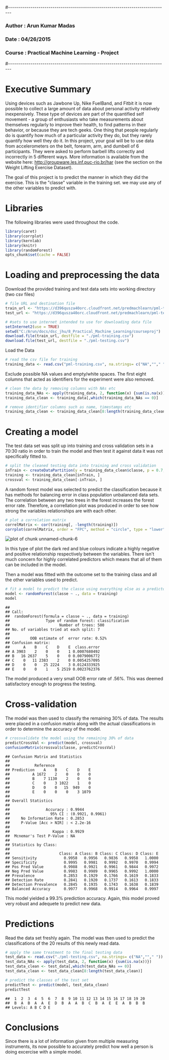 #-------------------------------------------------------------------------------
### Author : Arun Kumar Madas
### Date   : 04/26/2015
### Course : Practical Machine Learning - Project
#-------------------------------------------------------------------------------

# Executive Summary
Using devices such as Jawbone Up, Nike FuelBand, and Fitbit it is now possible to collect a large amount of data about personal activity relatively inexpensively. These type of devices are part of the quantified self movement - a group of enthusiasts who take measurements about themselves regularly to improve their health, to find patterns in their behavior, or because they are tech geeks. One thing that people regularly do is quantify how much of a particular activity they do, but they rarely quantify how well they do it. In this project, your goal will be to use data from accelerometers on the belt, forearm, arm, and dumbell of 6 participants. They were asked to perform barbell lifts correctly and incorrectly in 5 different ways. More information is available from the website here: http://groupware.les.inf.puc-rio.br/har (see the section on the Weight Lifting Exercise Dataset). 

The goal of this project is to predict the manner in which they did the exercise. This is the "classe" variable in the training set. we may use any of the other variables to predict with. 

# Libraries

The following libraries were used throughout the code.


```r
library(caret)
library(corrplot)
library(kernlab)
library(knitr)
library(randomForest)
opts_chunk$set(cache = FALSE)
```

# Loading and preprocessing the data

Download the provided training and test data sets into working directory (two csv files)


```r
# file URL and destination file
train_url <- "https://d396qusza40orc.cloudfront.net/predmachlearn/pml-training.csv"
test_url <- "https://d396qusza40orc.cloudfront.net/predmachlearn/pml-testing.csv"

# #sets to use internet intended to use for downloading data file
setInternet2(use = TRUE)
setwd("C:/Arun/docs/dsc_jhu/8_Practical_Machine_Learning/courseproj")
download.file(train_url, destfile = "./pml-training.csv")
download.file(test_url, destfile = "./pml-testing.csv")
```

Load the Data


```r
# read the csv file for training 
training_data <- read.csv("pml-training.csv", na.strings= c("NA",""," "))
```

Exclude possible NA values and empty/white spaces. 
The first eight columns that acted as identifiers for the experiment were also removed.


```r
# clean the data by removing columns with NAs etc
training_data_NAs <- apply(training_data, 2, function(x) {sum(is.na(x))})
training_data_clean <- training_data[,which(training_data_NAs == 0)]

# remove identifier columns such as name, timestamps etc
training_data_clean <- training_data_clean[8:length(training_data_clean)]
```

# Creating a model

The test data set was split up into training and cross validation sets in a 70:30 ratio in order to train the model and then test it against data it was not specifically fitted to.


```r
# split the cleaned testing data into training and cross validation
inTrain <- createDataPartition(y = training_data_clean$classe, p = 0.7, list = FALSE)
training <- training_data_clean[inTrain, ]
crossval <- training_data_clean[-inTrain, ]
```

A random forest model was selected to predict the classification because it has methods for balancing error in class population unbalanced data sets. The correlation between any two trees in the forest increases the forest error rate. Therefore, a correllation plot was produced in order to see how strong the variables relationships are with each other.


```r
# plot a correlation matrix
correlMatrix <- cor(training[, -length(training)])
corrplot(correlMatrix, order = "FPC", method = "circle", type = "lower", tl.cex = 0.8,  tl.col = rgb(0, 0, 0))
```

![plot of chunk unnamed-chunk-6](figure/unnamed-chunk-6-1.png) 

In this type of plot the dark red and blue colours indicate a highly negative and positive relationship respectively between the variables. There isn't much concern for highly correlated predictors which means that all of them can be included in the model.

Then a model was fitted with the outcome set to the training class and all the other variables used to predict.


```r
# fit a model to predict the classe using everything else as a predictor
model <- randomForest(classe ~ ., data = training)
model
```

```
## 
## Call:
##  randomForest(formula = classe ~ ., data = training) 
##                Type of random forest: classification
##                      Number of trees: 500
## No. of variables tried at each split: 7
## 
##         OOB estimate of  error rate: 0.52%
## Confusion matrix:
##      A    B    C    D    E  class.error
## A 3903    2    0    0    1 0.0007680492
## B   16 2637    5    0    0 0.0079006772
## C    0   11 2383    2    0 0.0054257095
## D    0    0   25 2224    3 0.0124333925
## E    0    0    1    5 2519 0.0023762376
```

The model produced a very small OOB error rate of .56%. This was deemed satisfactory enough to progress the testing.

# Cross-validation

The model was then used to classify the remaining 30% of data. The results were placed in a confusion matrix along with the actual classifications in order to determine the accuracy of the model.


```r
# crossvalidate the model using the remaining 30% of data
predictCrossVal <- predict(model, crossval)
confusionMatrix(crossval$classe, predictCrossVal)
```

```
## Confusion Matrix and Statistics
## 
##           Reference
## Prediction    A    B    C    D    E
##          A 1672    2    0    0    0
##          B    7 1130    2    0    0
##          C    0    3 1022    1    0
##          D    0    0   15  949    0
##          E    0    0    0    3 1079
## 
## Overall Statistics
##                                           
##                Accuracy : 0.9944          
##                  95% CI : (0.9921, 0.9961)
##     No Information Rate : 0.2853          
##     P-Value [Acc > NIR] : < 2.2e-16       
##                                           
##                   Kappa : 0.9929          
##  Mcnemar's Test P-Value : NA              
## 
## Statistics by Class:
## 
##                      Class: A Class: B Class: C Class: D Class: E
## Sensitivity            0.9958   0.9956   0.9836   0.9958   1.0000
## Specificity            0.9995   0.9981   0.9992   0.9970   0.9994
## Pos Pred Value         0.9988   0.9921   0.9961   0.9844   0.9972
## Neg Pred Value         0.9983   0.9989   0.9965   0.9992   1.0000
## Prevalence             0.2853   0.1929   0.1766   0.1619   0.1833
## Detection Rate         0.2841   0.1920   0.1737   0.1613   0.1833
## Detection Prevalence   0.2845   0.1935   0.1743   0.1638   0.1839
## Balanced Accuracy      0.9977   0.9968   0.9914   0.9964   0.9997
```

This model yielded a 99.3% prediction accuracy. Again, this model proved very robust and adequete to predict new data.

# Predictions

Read the data set freshly again. The model was then used to predict the classifications of the 20 results of this newly read data.


```r
# apply the same treatment to the final testing data
test_data <- read.csv("./pml-testing.csv", na.strings= c("NA",""," "))
test_data_NAs <- apply(test_data, 2, function(x) {sum(is.na(x))})
test_data_clean <- test_data[,which(test_data_NAs == 0)]
test_data_clean <- test_data_clean[8:length(test_data_clean)]

# predict the classes of the test set
predictTest <- predict(model, test_data_clean)
predictTest
```

```
##  1  2  3  4  5  6  7  8  9 10 11 12 13 14 15 16 17 18 19 20 
##  B  A  B  A  A  E  D  B  A  A  B  C  B  A  E  E  A  B  B  B 
## Levels: A B C D E
```

# Conclusions

Since there is a lot of information given from multiple measuring instruments, its now possible to accurately predict how well a person is doing excercise with a simple model.
